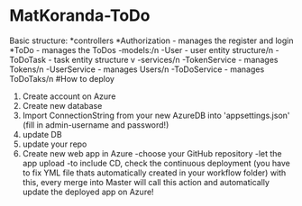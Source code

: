 # MatKoranda-ToDo
Basic structure:
  *controllers
   *Authorization - manages the register and login
   *ToDo - manages the ToDos
  -models:/n
    -User - user entity structure/n
    -ToDoTask - task entity structure v
  -services/n
    -TokenService - manages Tokens/n
    -UserService - manages Users/n
    -ToDoService - manages ToDoTaks/n
 #How to deploy
 1) Create account on Azure
 2) Create new database 
 3) Import ConnectionString from your new AzureDB into 'appsettings.json' (fill in admin-username and password!)
 4) update DB
 5) update your repo
 6) Create new web app in Azure
    -choose your GitHub repository
    -let the app upload
    -to include CD, check the continuous deployment (you have to fix YML file thats automatically created in your workflow folder)
with this, every merge into Master will call this action and automatically update the deployed app on Azure!
